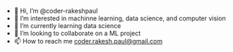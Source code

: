 - 👋 Hi, I’m @coder-rakeshpaul
- 👀 I’m interested in machinne learning, data science, and computer vision
- 🌱 I’m currently learning data science
- 💞️ I’m looking to collaborate on a ML project
- 📫 How to reach me coder.rakesh.paul@gmail.com 

<!---
coder-rakeshpaul/coder-rakeshpaul is a ✨ special ✨ repository because its `README.md` (this file) appears on your GitHub profile.
You can click the Preview link to take a look at your changes.
--->

